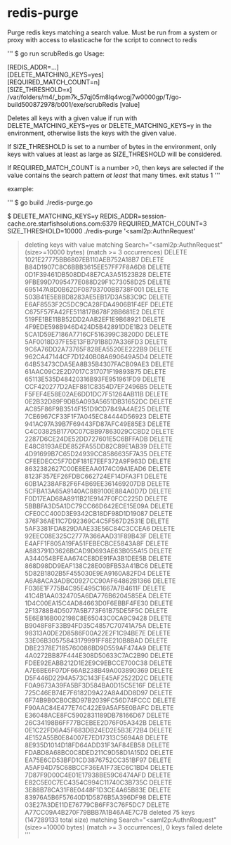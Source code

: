 # redis-purge
Purge redis keys matching a search value. Must be run from a system or proxy with access to elasticache for the script to connect to redis

'''
$ go run scrubRedis.go
Usage:

[REDIS_ADDR=...]           \
[DELETE_MATCHING_KEYS=yes] \
[REQUIRED_MATCH_COUNT=n]   \
[SIZE_THRESHOLD=x]         \
	/var/folders/m4/_bpm7k_57qj05m8lq4wcgj7w0000gp/T/go-build500872978/b001/exe/scrubRedis [value]

Deletes all keys with a given value if run with DELETE_MATCHING_KEYS=yes
or DELETE_MATCHING_KEYS=y in the environment, otherwise lists the keys with
the given value.

If SIZE_THRESHOLD is set to a number of bytes in the environment, only keys
with values at least as large as SIZE_THRESHOLD will be considered.

If REQUIRED_MATCH_COUNT is a number >0, then keys are selected if the value
contains the search pattern _at least_ that many times.
exit status 1
'''


example:


'''
$ go build ./redis-purge.go

$ DELETE_MATCHING_KEYS=y REDIS_ADDR=session-cache.ore.starfishsolutions.com:6379 REQUIRED_MATCH_COUNT=3 SIZE_THRESHOLD=10000 ./redis-purge '<saml2p:AuthnRequest'
> deleting keys with value matching Search="<saml2p:AuthnRequest" (size>=10000 bytes) (match >= 3 occurrences)
DELETE 1021E27775BB6807EB110AEB752A18B7
DELETE B84D1907C8C6BBB3615EE57FF7F8A6D8
DELETE 0D1F39461DB508DD48E7CA3A51523B28
DELETE 9FBE99D7095477E088D29F1C73058D25
DELETE 695147A8D0B62DF08793700BB738F001
DELETE 503B41E5E8BD8283AE5EB17D3A583C9C
DELETE E6AF8553F2C5DC9CA28FDA4906B1F4EF
DELETE C675F57FA42FE511817B678F2BB681E2
DELETE 519FE1BE11BB52DD2AAB2EF1E9B68921
DELETE 4F9EDE598B946D424D5B42891DDE1B23
DELETE 5CA1D59E7186A7716CF516399C3820D0
DELETE 5AF0018D37FE5E13FB791B8D7A336FD3
DELETE 9C6A76DD2A73765F828EA5520EE222B9
DELETE 962CA47144CF7D1240B08A690649A5D4
DELETE 64B53473CDA5EA8B35B4307FACB09AE3
DELETE 61AAC09C2E2D7017C317071F19893B75
DELETE 65113E535D48420316B93FE951961FD9
DELETE CCF420277D2AEF881C8354D7EF2496B5
DELETE F5FEF4E58E02AE6DD1DC7F51264AB11B
DELETE 0E2B32D89F9DB5A093A5651DB31652DC
DELETE AC85F86F9B3514F151D9CD7849A4AE25
DELETE 7CE6967CF33F1F7A045EC84444D56923
DELETE 941AC97A39B7F69443FD87AFC49E85E3
DELETE C4C03825B1770C07CBB97863029CCBD2
DELETE 2287D6CE24DE52DD727601E5C6BFFADB
DELETE E48C8193AEDE852FA55DD82C89E1AB39
DELETE 4D91699B7C65D24939CC8586635F7A35
DELETE CFEEDECC5F7DDF181E7EEF372A9F963D
DELETE 8632382627C00E8EEAA0174C09A1EAD6
DELETE 8123F357EF26FDBC662724EF14DFA3F1
DELETE 60B1A238AF82F6F4B69EE361469207DB
DELETE 5CFBA13A65A9140AC889100E884A0D7D
DELETE F0D17EAD68A8911B21E9147F0FCC225D
DELETE 5BBBFA3D5A1DC79CC66D642ECE15E09A
DELETE CFE0CC400D3E9342CB18DF98D1D19087
DELETE 376F36AE11C7D92369C4C5F567D2531E
DELETE 5AF3381FDA829DAAE33E56C84C3CCEA6
DELETE 92EEC08E325C2777A366AAD31F89B43F
DELETE E4AFF1F805A19FA51FEBECBCE5843A8F
DELETE A883791D3626BCAD9D693AE63B055A15
DELETE A344054BFEAA674CE8DE91FA3B1DEE5B
DELETE 868D98DD9EAF138C28E00BFB53A41BC6
DELETE 5D82B1802B5F455030E9EA9160A82FD4
DELETE A6A8ACA3ADBC0927CC90AF64862B1366
DELETE F036E1F775B4C95E495C1667A7B4611F
DELETE 41C4B1AA0324705A6DA776B6204585EA
DELETE 1D4C00EA15C4AD84663D0F6EBBF4FE30
DELETE 2F13788B4D5077A5B773F61B75DE5F5C
DELETE 5E6E816B002198C8E65043C0CA9C9428
DELETE B9048F8F33B94FD35C4857C70741A75A
DELETE 98313A0DE2D8586F00A22E2F1C94BE7E
DELETE 33E06B30575843179991FF8E210B8BAD
DELETE DBE2378E7185760086BD9D559AF474A9
DELETE 4A0272BB87F444E308D50633C7AC2B90
DELETE FDEE92EABB212D1E2E9C9EBCCE700C38
DELETE A7E6BE6F07DF66AB238B49A003890369
DELETE D5F446D2294A573C143FE45AF2522D2C
DELETE F0A9673A39FA5BF3D584BA0D15C5E16F
DELETE 725C46EB74E7F6182D9A22A8A4DD8D97
DELETE 6F74B9B0CB0CBD97B2039FC56D74FCCC
DELETE F90AAC84E477E74C422E9A5AF5E0BAFC
DELETE E36048ACE8FC5902831189DB78166D67
DELETE 26C34198B6FF77BCEBEE2D76F05A342B
DELETE 0E1C22FD6A45F683DB24ED2E5B3E72B4
DELETE 4E152A55B0E84007E7ED17313C5694A8
DELETE 8E935D1014D18FD64ADD31F3AF84EB58
DELETE FDABD8A68BC0C8DED211C9D58D1A15D2
DELETE EA75E6CD53BFD1CD3876752CC351BF97
DELETE A5AF94D75C68BCCF36EA1F73EC6C1BD4
DELETE 7D87F9D00C4E01E17938BE59C6474AFD
DELETE E82C5E0C7EC4354C994C11740C3B735C
DELETE 3E88B78CA31F8E0448F1D3CE4A65B83E
DELETE 83976A5B6F57640D1D5876B5A396DF98
DELETE 03E27A3DE11DE76779CB6FF3C76F5DC7
DELETE A77CC09A4B270F79BBB7A1B46A4E7C7B
> deleted 75 keys (147289133 total size) matching Search="<saml2p:AuthnRequest" (size>=10000 bytes) (match >= 3 occurrences), 0 keys failed delete
'''

